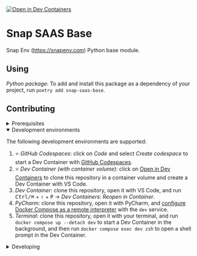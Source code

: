 [![Open in Dev Containers](https://img.shields.io/static/v1?label=Dev%20Containers&message=Open&color=blue&logo=visualstudiocode)](https://vscode.dev/redirect?url=vscode://ms-vscode-remote.remote-containers/cloneInVolume?url=https://github.com/orgs/snapenv/snap-saas-base)

# Snap SAAS Base

Snap Env (https://snapenv.com) Python base module.

## Using

_Python package_: To add and install this package as a dependency of your project, run `poetry add snap-saas-base`.

## Contributing

<details>
<summary>Prerequisites</summary>

<details>
<summary>1. Set up Git to use SSH</summary>

1. [Generate an SSH key](https://docs.github.com/en/authentication/connecting-to-github-with-ssh/generating-a-new-ssh-key-and-adding-it-to-the-ssh-agent#generating-a-new-ssh-key) and [add the SSH key to your GitHub account](https://docs.github.com/en/authentication/connecting-to-github-with-ssh/adding-a-new-ssh-key-to-your-github-account).
1. Configure SSH to automatically load your SSH keys:
    ```sh
    cat << EOF >> ~/.ssh/config
    Host *
      AddKeysToAgent yes
      IgnoreUnknown UseKeychain
      UseKeychain yes
    EOF
    ```

</details>

<details>
<summary>2. Install Docker</summary>

1. [Install Docker Desktop](https://www.docker.com/get-started).
    - Enable _Use Docker Compose V2_ in Docker Desktop's preferences window.
    - _Linux only_:
        - Export your user's user id and group id so that [files created in the Dev Container are owned by your user](https://github.com/moby/moby/issues/3206):
            ```sh
            cat << EOF >> ~/.bashrc
            export UID=$(id --user)
            export GID=$(id --group)
            EOF
            ```

</details>

<details>
<summary>3. Install VS Code or PyCharm</summary>

1. [Install VS Code](https://code.visualstudio.com/) and [VS Code's Dev Containers extension](https://marketplace.visualstudio.com/items?itemName=ms-vscode-remote.remote-containers). Alternatively, install [PyCharm](https://www.jetbrains.com/pycharm/download/).
2. _Optional:_ install a [Nerd Font](https://www.nerdfonts.com/font-downloads) such as [FiraCode Nerd Font](https://github.com/ryanoasis/nerd-fonts/tree/master/patched-fonts/FiraCode) and [configure VS Code](https://github.com/tonsky/FiraCode/wiki/VS-Code-Instructions) or [configure PyCharm](https://github.com/tonsky/FiraCode/wiki/Intellij-products-instructions) to use it.

</details>

<details>
<summary>4. Install OpenCommit</summary>

1. [Install OpenCommit](https://github.com/di-sukharev/opencommit). Open a new shell window and execute the following commands:
    ```sh
    npm install -g opencommit
    oco config set OCO_OPENAI_API_KEY=sk-N...
    oco config set OCO_MODEL=gpt-4
    oco config set OCO_EMOJI=true
    ```

</details>

<details>
<summary>5. Install gpt4docstrings (dont install until tool upgrade to use new openai API client)</summary>

1. [Install gpt4docstrings](https://github.com/MichaelisTrofficus/gpt4docstrings). In the directory of the project and with poetry activated, execute the following commands:
    ```sh
    poetry add --group dev gpt4docstrings
    ```
2. _Optional:_ Test the command:
    ```sh
    OPENAI_API_KEY=sk-N... gpt4docstrings -w src/api.py
    ```
    - Check _src/snap_saas_base/api.py_ to see the generated docstring.

</details>

<details>
<summary>6. Install aider</summary>

1. [Install aider](https://github.com/paul-gauthier/aider). In the directory of the project and with poetry activated, execute the following commands:
    ```sh
    poetry add --group dev aider-chat
    ```
2. _Optional:_ Test the command:
    ```sh
    OPENAI_API_KEY=sk-N... aider --no-auto-commits 
    ```
    - After aider is loaded, use `/help` to see avaiable commands and check [aider project(https://github.com/paul-gauthier/aider) to understand this tool.
</details>

<details>
<summary>7. Install cz-conventional-gitmoji</summary>

1. [Install cz-conventional-gitmoji](https://github.com/ljnsn/cz-conventional-gitmoji). In the directory of the project and with poetry activated, execute the following commands:
    ```sh
    poetry add --group dev cz-conventional-gitmoji
    ```
2. _Optional:_ Test the command:
    ```sh
    cz commit
    ```

</details>

</details>

<details open>
<summary>Development environments</summary>

The following development environments are supported:

1. ⭐️ _GitHub Codespaces_: click on _Code_ and select _Create codespace_ to start a Dev Container with [GitHub Codespaces](https://github.com/features/codespaces).
1. ⭐️ _Dev Container (with container volume)_: click on [Open in Dev Containers](https://vscode.dev/redirect?url=vscode://ms-vscode-remote.remote-containers/cloneInVolume?url=https://github.com/snapenv/snap-saas-base) to clone this repository in a container volume and create a Dev Container with VS Code.
1. _Dev Container_: clone this repository, open it with VS Code, and run <kbd>Ctrl/⌘</kbd> + <kbd>⇧</kbd> + <kbd>P</kbd> → _Dev Containers: Reopen in Container_.
1. _PyCharm_: clone this repository, open it with PyCharm, and [configure Docker Compose as a remote interpreter](https://www.jetbrains.com/help/pycharm/using-docker-compose-as-a-remote-interpreter.html#docker-compose-remote) with the `dev` service.
1. _Terminal_: clone this repository, open it with your terminal, and run `docker compose up --detach dev` to start a Dev Container in the background, and then run `docker compose exec dev zsh` to open a shell prompt in the Dev Container.

</details>

<details>
<summary>Developing</summary>

- This project follows the [Conventional Commits](https://www.conventionalcommits.org/) standard to automate [Semantic Versioning](https://semver.org/) and [Keep A Changelog](https://keepachangelog.com/) with [Commitizen](https://github.com/commitizen-tools/commitizen).
- Run `poe` from within the development environment to print a list of [Poe the Poet](https://github.com/nat-n/poethepoet) tasks available to run on this project.
- Run `poetry add {package}` from within the development environment to install a run time dependency and add it to `pyproject.toml` and `poetry.lock`. Add `--group test` or `--group dev` to install a CI or development dependency, respectively.
- Run `poetry update` from within the development environment to upgrade all dependencies to the latest versions allowed by `pyproject.toml`.
- Run `cz --name cz_gitmoji commit` so commit files using conventional commits with emojis.
- Run `cz --name cz_gitmoji bump` to bump the package's version, update the `CHANGELOG.md`, and create a git tag.
- Run `git push --tags` to push the new tag to github.

</details>
